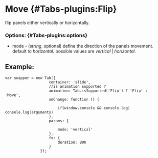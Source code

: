 Move {#Tabs-plugins:Flip}
============

flip panels either vertically or horizontally.

### Options: {#Tabs-plugins:options}

* mode  - (*string*, optional) define the direction of the panels movement. default to *horizontal*. possible values are *vertical* | *horizontal*.

## Example:

	
	var swapper = new Tab({
						container: 'slide', 
						//is animation supported ?
						animation: Tab.isSupported('Flip') ? 'Flip' : 'Move',
						onChange: function () {

							if(window.console && console.log) console.log(arguments)
						}, 
						params: {
						
							mode: 'vertical'
						},
						fx: {
							duration: 800
						}
					});


